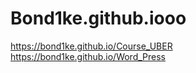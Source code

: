 # Bond1ke.github.iooo
https://bond1ke.github.io/Course_UBER <br>
https://bond1ke.github.io/Word_Press
